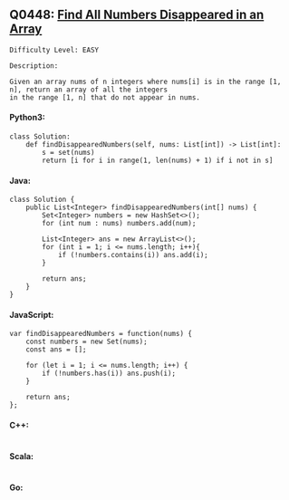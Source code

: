 ## Q0448: [Find All Numbers Disappeared in an Array](https://leetcode.com/problems/find-all-numbers-disappeared-in-an-array/)

```
Difficulty Level: EASY
```

```
Description:

Given an array nums of n integers where nums[i] is in the range [1, n], return an array of all the integers
in the range [1, n] that do not appear in nums.
```

#### Python3:

```
class Solution:
    def findDisappearedNumbers(self, nums: List[int]) -> List[int]:
        s = set(nums)
        return [i for i in range(1, len(nums) + 1) if i not in s]
```

#### Java:

```
class Solution {
    public List<Integer> findDisappearedNumbers(int[] nums) {
        Set<Integer> numbers = new HashSet<>();
        for (int num : nums) numbers.add(num);

        List<Integer> ans = new ArrayList<>();
        for (int i = 1; i <= nums.length; i++){
            if (!numbers.contains(i)) ans.add(i);
        }

        return ans;
    }
}
```

#### JavaScript:

```
var findDisappearedNumbers = function(nums) {
    const numbers = new Set(nums);
    const ans = [];

    for (let i = 1; i <= nums.length; i++) {
	    if (!numbers.has(i)) ans.push(i);
    }

    return ans;
};
```

#### C++:

```

```

#### Scala:

```

```

#### Go:

```

```